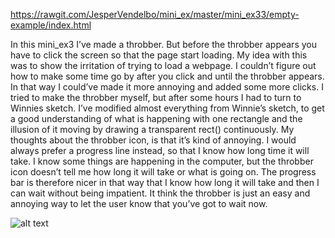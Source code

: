 https://rawgit.com/JesperVendelbo/mini_ex/master/mini_ex33/empty-example/index.html

In this mini_ex3 I’ve made a throbber. But before the throbber appears you have to click the screen so that the page start loading. My idea with this was to show the irritation of trying to load a webpage. I couldn’t figure out how to make some time go by after you click and until the throbber appears. In that way I could’ve made it more annoying and added some more clicks. I tried to make the throbber myself, but after some hours I had to turn to Winnies sketch. I’ve modified almost everything from Winnie’s sketch, to get a good understanding of what is happening with one rectangle and the illusion of it moving by drawing a transparent rect() continuously. My thoughts about the throbber icon, is that it’s kind of annoying. I would always prefer a progress line instead, so that I know how long time it will take. I know some things are happening in the computer, but the throbber icon doesn’t tell me how long it will take or what is going on. The progress bar is therefore nicer in that way that I know how long it will take and then I can wait without being impatient. It think the throbber is just an easy and annoying way to let the user know that you’ve got to wait now.

![alt text](https://github.com/JesperVendelbo/mini_ex/blob/master/mini_ex33/Skærmbillede%202018-02-26%20kl.%2019.52.43.png)
